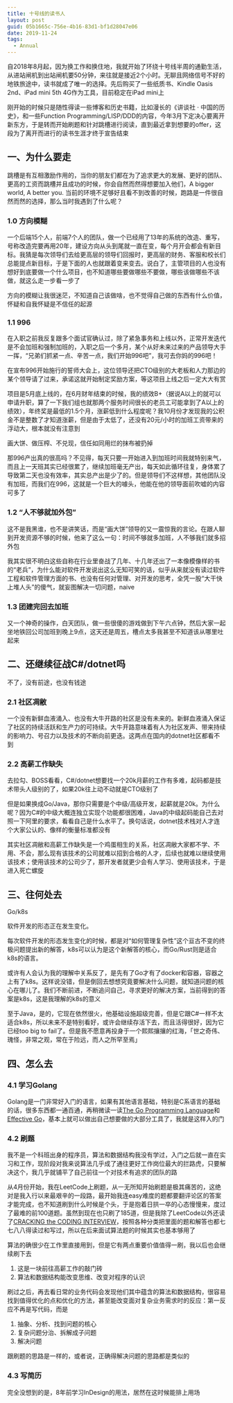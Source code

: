 ```yaml
---
title: 十号线的读书人
layout: post
guid: 05b1665c-756e-4b16-83d1-bf1d28047e06
date: 2019-11-24
tags:
  - Annual
---
```


自2018年8月起，因为换工作和换住地，我就开始了环绕十号线半周的通勤生活，从进站闸机到出站闸机要50分钟，来往就是接近2个小时。无聊且网络信号不好的地铁旅途中，读书就成了唯一的选择。先后购买了一些纸质书、Kindle Oasis 2nd、iPad mini 5th 4G作为工具，目前稳定在iPad mini上

刚开始的时候只是随性得读一些博客和历史书籍，比如漫长的《讲谈社 · 中国的历史》，和一些Function Programming/LISP/DDD的内容，今年3月下定决心要离开新东方，于是转而开始刷题和针对跳槽进行阅读，直到最近拿到想要的offer，这段为了离开而进行的读书生涯才终于宣告结束

## 一、为什么要走

跳槽是有互相激励作用的，当你的朋友们都在为了追求更大的发展、更好的团队、更高的工资而跳槽并且成功的时候，你会自然而然得想要加入他们，A bigger world, A better you. 当前的环境不足够好且看不到改善的时候，跑路是一件很自然而然的选择，那么当时我遇到了什么呢？

### 1.0 方向模糊

一个后端15个人，前端7个人的团队，做一个已经用了13年的系统的改造、重写，号称改造完要再用20年，建设方向从头到尾就一直在变，每个月开会都会有新目标。我猜是每次领导们去给更高层的领导们回报时，更高层的财务、客服和校长们总能提点新目标，于是下面的人也就跟着变来变去。说白了，主管项目的人也没有想好到底要做一个什么项目，也不知道哪些要做哪些不要做，哪些该做哪些不该做，就这么走一步看一步了

方向的模糊让我很迷茫，不知道自己该做啥，也不觉得自己做的东西有什么价值，怀疑和自我怀疑是不信任的起源

### 1.1 996

在入职之前我反复跟多个面试官确认过，除了紧急事务和上线以外，正常开发迭代是不会加班和强制加班的，入职之后一个多月，某个从好未来过来的产品领导大手一挥，“兄弟们抓紧一点、辛苦一点，我们开始996吧”，我可去你妈的996吧！

在宣布996开始施行的誓师大会上，这位领导还把CTO级别的大老板和人力那边的某个领导请了过来，承诺这就开始制定奖励方案，等这项目上线之后一定大大有赏

项目是5月底上线的，在6月财年结束的时候，我的绩效B+（据说A以上的就可以申请升职，算了一下我们组也就那两个服务时间很长的老员工可能拿到了A以上的绩效），年终奖是最低的1.5个月，涨薪低到什么程度呢？我10月份才发现我的公积金不是整数了才知道涨薪，但是由于太低了，还没有20元/小时的加班工资带来的浮动大，根本就没有注意到

画大饼、做压榨、不兑现，信任如同用烂的抹布被扔掉

那996产出真的很高吗？不见得，每天只要一开始进入到加班时间我就特别来气，而且上一天班其实已经很累了，继续加班毫无产出，每天如此循环往复，身体累了导致第二天也没有效率，其实总产出是少了的。但是领导们不这样想，其他团队没有加班，而我们在996，这就是一个巨大的噱头，他能在他的领导面前吹嘘的内容可多了

### 1.2 “人不够就加外包”

这不是我黑谁，也不是讲笑话，而是“画大饼”领导的又一震惊我的言论。在跟人聊到开发资源不够的时候，他来了这么一句：时间不够就多加班，人不够我们就多招外包

我其实很不明白这些自称在行业里奋战了几年、十几年还出了一本像模像样的书的“老兵”，为什么能对软件开发说出这么无知可笑的话，似乎从来就没有读过软件工程和软件管理方面的书、也没有任何对管理、对开发的思考，全凭一股“大干快上堆人头”的傻气，就妄图解决一切问题，naive

### 1.3 团建完回去加班

又一个神奇的操作，白天团队，做一些很傻的游戏做到下午六点钟，然后大家一起坐地铁回公司加班到晚上9点，这天还是周五，槽点太多我甚至不知道该从哪里吐起来

## 二、还继续征战C#/dotnet吗

不了，没有前途，也没有钱途

### 2.1 社区凋敝

一个没有新鲜血液涌入、也没有大牛开路的社区是没有未来的。新鲜血液涌入保证了社区的持续活跃和生产力的可持续。大牛开路意味着有人为社区发声、带来持续的影响力、号召力以及技术的不断向前更迭。这两点在国内的dotnet社区都看不到

### 2.2 高薪工作缺失

去拉勾、BOSS看看，C#/dotnet想要找一个20k月薪的工作有多难，起码都是技术带头人级别的了，如果20k往上动不动就是CTO级别了

但是如果换成Go/Java，那你只需要是个中级/高级开发，起薪就是20k。为什么呢？因为C#的中级大概连独立实现个功能都很困难，Java的中级起码能自己去对照一下阿里的要求，看看自己是什么水平了。换句话说，dotnet技术栈对人才连个大家公认的、像样的衡量标准都没有

其实社区凋敝和高薪工作缺失是一个鸡蛋相生的关系，社区凋敝大家都不学、不用、不会，那么现有该技术的公司就难以招到合格的人才，后续也就难以继续使用该技术；使用该技术的公司少了，那开发者就更少会有人学习、使用该技术，于是进入死亡螺旋

## 三、往何处去

Go/k8s

软件开发的形态正在发生变化。

每次软件开发的形态发生变化的时候，都是对“如何管理复杂性”这个亘古不变的终极问题提出新的解答，k8s可以认为是这个新解答的核心，而Go/Rust则是适合k8s的语言。

或许有人会认为我的理解中关系反了，是先有了Go才有了docker和容器，容器之上有了k8s。这样说没错，但是倒回去想想究竟要解决什么问题，就知道问题的核心在哪儿了。我们不断前进，不断追问自己，寻求更好的解决方案，当前得到的答案是k8s，这是我理解的k8s的意义

至于Java，是的，它现在依然很火，他基础设施超级完善，但是它跟C#一样不太适合k8s，所以未来不是特别看好，或许会继续存活下去，而且活得很好，因为它已经too big to fail了。但是我不愿意再投身于一个熙熙攘攘的红海，「世之奇伟、瑰怪，非常之观，常在于险远，而人之所罕至焉」

## 四、怎么去

### 4.1 学习Golang

Golang是一门非常好入门的语言，如果有其他语言基础，特别是C系语言的基础的话，很多东西都一通百通，再稍微读一读[The Go Programming Language](https://www.gopl.io/)和[Effective Go](https://golang.org/doc/effective_go.html)，基本上就可以做出自己想要做的大部分工具了，我就是这样入的门

### 4.2 刷题

我不是一个科班出身的程序员，算法和数据结构我没有学过，入门之后就一直在实习和工作，现阶段对我来说算法几乎成了通往更好工作岗位最大的拦路虎，只要解决这个，我几乎就铺平了自己前往一个对技术有追求的团队的路

从4月份开始，我在LeetCode上刷题，从一无所知开始刷题是极其痛苦的，这绝对是我入行以来最艰辛的一段路，最开始我连easy难度的题都要翻评论区的答案才能完成，也不知道刷到什么时候是个头，于是抱着日拱一卒的心态慢慢来，度过了最难的前100道题。虽然到现在也只刷了185道，但是我除了LeetCode以外还读了[CRACKING the CODING INTERVIEW](http://www.crackingthecodinginterview.com/)，按照各种分类把里面的题和解答也都七七八八得读过和写过，所以在后来面试算法题的时候其实也基本够用了

算法的确很少在工作里直接用到，但是它有两点重要价值值得一刷，我以后也会继续刷下去

1. 这是一块前往高薪工作的敲门砖
2. 算法和数据结构能改变思维、改变对程序的认识

刷过之后，再去看日常的业务代码会发现他们其中蕴含的算法和数据结构，很容易找到值得优化的点和优化的方法，甚至能改变面对复杂业务需求时的反应：第一反应不再是写代码，而是

1. 抽象、分析、找到问题的核心
2. 复杂问题分治、拆解成子问题
3. 解决问题

跟刷题的思路是一样的，或者说，正确得解决问题的思路都是类似的

### 4.3 写简历

完全没想到的是，8年前学习InDesign的用法，居然在这时候能排上用场
